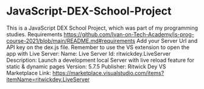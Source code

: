 # JavaScript-DEX-School-Project
This is a JavaScript DEX School Project, which was part of my programming studies.
Requirements
https://github.com/Ivan-on-Tech-Academy/js-prog-course-2021/blob/main/README.md#requirements
Add your Server Url and API key on the dex.js file.
Remember to use the VS extension to open the app with Live Server:
Name: Live Server
Id: ritwickdey.LiveServer
Description: Launch a development local Server with live reload feature for static & dynamic pages
Version: 5.7.5
Publisher: Ritwick Dey
VS Marketplace Link: https://marketplace.visualstudio.com/items?itemName=ritwickdey.LiveServer

